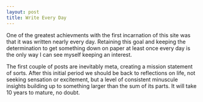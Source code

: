 ```yaml
---
layout: post
title: Write Every Day
---
```

<!--  2012-08-20 -->
One of the greatest achievments with the first incarnation of this site was that it was written nearly every day. Retaining this goal and keeping the determination to get something down on paper at least once every day is the only way I can see myself keeping an interest.

The first couple of posts are inevitably meta, creating a mission statement of sorts. After this initial period we should be back to reflections on life, not seeking sensation or excitement, but a level of consistent minuscule insights building up to something larger than the sum of its parts. It will take 10 years to mature, no doubt.